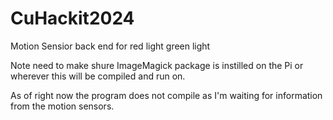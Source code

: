 # CuHackit2024
 Motion Sensior back end for red light green light

Note need to make shure ImageMagick package is instilled on the Pi or wherever this will be compiled and run on.

As of right now the program does not compile as I'm waiting for information from the motion sensors. 
